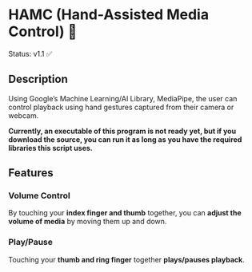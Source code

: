 # HAMC (Hand-Assisted Media Control) 👋
Status: v1.1 ✅

## Description
Using Google’s Machine Learning/AI Library, MediaPipe, the user can control playback using hand gestures captured from their camera or webcam.

**Currently, an executable of this program is not ready yet, but if you download the source, you can run it as long as you have the required libraries this script uses.**

## Features
### Volume Control
By touching your **index finger and thumb** together, you can **adjust the volume of media** by moving them up and down.
### Play/Pause
Touching your **thumb and ring finger** together **plays/pauses playback**.


